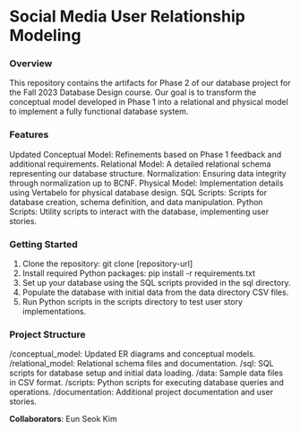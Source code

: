 # Social Media User Relationship Modeling

### Overview
This repository contains the artifacts for Phase 2 of our database project for the Fall 2023 Database Design course. Our goal is to transform the conceptual model developed in Phase 1 into a relational and physical model to implement a fully functional database system.
### Features
Updated Conceptual Model: Refinements based on Phase 1 feedback and additional requirements.
Relational Model: A detailed relational schema representing our database structure.
Normalization: Ensuring data integrity through normalization up to BCNF.
Physical Model: Implementation details using Vertabelo for physical database design.
SQL Scripts: Scripts for database creation, schema definition, and data manipulation.
Python Scripts: Utility scripts to interact with the database, implementing user stories.
### Getting Started
1. Clone the repository: git clone [repository-url]
2. Install required Python packages: pip install -r requirements.txt
3. Set up your database using the SQL scripts provided in the sql directory.
4. Populate the database with initial data from the data directory CSV files.
5. Run Python scripts in the scripts directory to test user story implementations.

### Project Structure
/conceptual_model: Updated ER diagrams and conceptual models.
/relational_model: Relational schema files and documentation.
/sql: SQL scripts for database setup and initial data loading.
/data: Sample data files in CSV format.
/scripts: Python scripts for executing database queries and operations.
/documentation: Additional project documentation and user stories.

**Collaborators**: Eun Seok Kim
